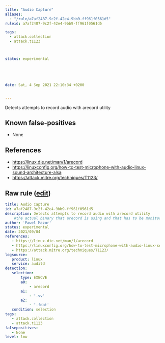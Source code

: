 ```yaml
---
title: "Audio Capture"
aliases:
  - "/rule/a7af2487-9c2f-42e4-9bb9-ff961f0561d5"
ruleid: a7af2487-9c2f-42e4-9bb9-ff961f0561d5

tags:
  - attack.collection
  - attack.t1123



status: experimental





date: Sat, 4 Sep 2021 22:10:34 +0200


---
```


Detects attempts to record audio with arecord utility

<!--more-->


## Known false-positives

* None



## References

* https://linux.die.net/man/1/arecord
* https://linuxconfig.org/how-to-test-microphone-with-audio-linux-sound-architecture-alsa
* https://attack.mitre.org/techniques/T1123/


## Raw rule ([edit](https://github.com/SigmaHQ/sigma/edit/master/rules/linux/auditd/lnx_auditd_audio_capture.yml))
```yaml
title: Audio Capture
id: a7af2487-9c2f-42e4-9bb9-ff961f0561d5
description: Detects attempts to record audio with arecord utility
    #the actual binary that arecord is using and that has to be monitored is /usr/bin/aplay 
author: 'Pawel Mazur'
status: experimental
date: 2021/09/04
references:
   - https://linux.die.net/man/1/arecord
   - https://linuxconfig.org/how-to-test-microphone-with-audio-linux-sound-architecture-alsa
   - https://attack.mitre.org/techniques/T1123/
logsource:
   product: linux
   service: auditd
detection:
   selection:
       type: EXECVE
       a0:
           - arecord
       a1:
           - '-vv'
       a2:
           - '-fdat'
   condition: selection
tags:
   - attack.collection
   - attack.t1123
falsepositives:
   - None
level: low

```
